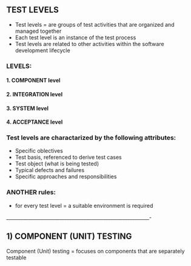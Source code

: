 ## TEST LEVELS

* Test levels = are groups of test activities that are organized and managed together
* Each test level is an instance of the test process
* Test levels are related to other activities within the software development lifecycle

### LEVELS:

#### 1. COMPONENT level
#### 2. INTEGRATION level
#### 3. SYSTEM level
#### 4. ACCEPTANCE level

### Test levels are charactarized by the following attributes:

* Specific oblectives
* Test basis, referenced to derive test cases
* Test object (what is being tested)
* Typical defects and failures
* Specific approaches and responsibilities

### ANOTHER rules:

* for every test level = a suitable environment is required

___________________________________________________________-

## 1) COMPONENT (UNIT) TESTING

Component (Unit) testing = focuses on components that are separately testable

